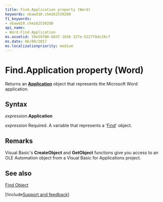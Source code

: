 ```yaml
---
title: Find.Application property (Word)
keywords: vbawd10.chm162530280
f1_keywords:
- vbawd10.chm162530280
api_name:
- Word.Find.Application
ms.assetid: 59e59f08-683f-1b56-327e-5227f0dc26cf
ms.date: 06/08/2017
ms.localizationpriority: medium
---
```



# Find.Application property (Word)

Returns an **[Application](Word.Application.md)** object that represents the Microsoft Word application.


## Syntax

_expression_.**Application**

_expression_ Required. A variable that represents a '[Find](Word.Find.md)' object.


## Remarks

Visual Basic's **CreateObject** and **GetObject** functions give you access to an OLE Automation object from a Visual Basic for Applications project.


## See also


[Find Object](Word.Find.md)

[!include[Support and feedback](~/includes/feedback-boilerplate.md)]